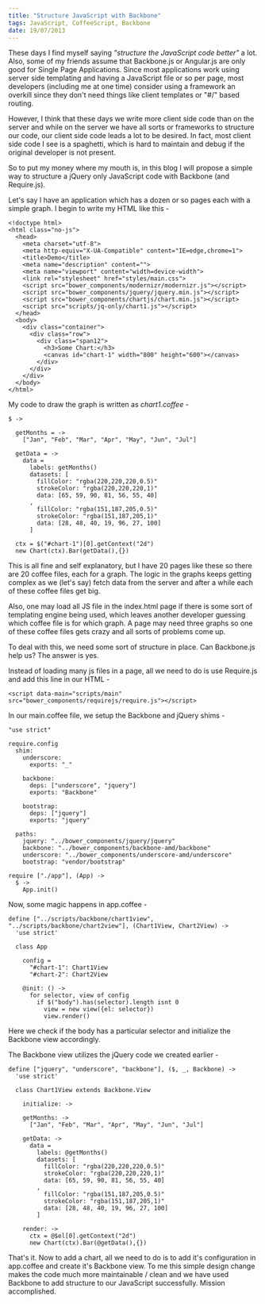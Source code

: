 ```yaml
--- 
title: "Structure JavaScript with Backbone"
tags: JavaScript, CoffeeScript, Backbone
date: 19/07/2013
---
```


These days I find myself saying *"structure the JavaScript code better"* a lot. Also, some of my friends assume that Backbone.js or Angular.js are only good for Single Page Applications. Since most applications work using server side templating and having a JavaScript file or so per page, most developers (including me at one time) consider using a framework an overkill since they don't need things like client templates or "#/" based routing.

However, I think that these days we write more client side code than on the server and while on the server we have all sorts or frameworks to structure our code, our client side code leads a lot to be desired. In fact, most client side code I see is a spaghetti, which is hard to maintain and debug if the original developer is not present.

So to put my money where my mouth is, in this blog I will propose a simple way to structure a jQuery only JavaScript code with Backbone (and Require.js).

Let's say I have an application which has a dozen or so pages each with a simple graph. I begin to write my HTML like this -

    <!doctype html>
    <html class="no-js">
      <head>
        <meta charset="utf-8">
        <meta http-equiv="X-UA-Compatible" content="IE=edge,chrome=1">
        <title>Demo</title>
        <meta name="description" content="">
        <meta name="viewport" content="width=device-width">
        <link rel="stylesheet" href="styles/main.css">
        <script src="bower_components/modernizr/modernizr.js"></script>
        <script src="bower_components/jquery/jquery.min.js"></script>
        <script src="bower_components/chartjs/chart.min.js"></script>
        <script src="scripts/jq-only/chart1.js"></script>
      </head>
      <body>
        <div class="container">
          <div class="row">
            <div class="span12">
              <h3>Some Chart:</h3>
              <canvas id="chart-1" width="800" height="600"></canvas>
            </div>
          </div>
        </div>
      </body>
    </html>

My code to draw the graph is written as *chart1.coffee* -

    $ ->

      getMonths = ->
        ["Jan", "Feb", "Mar", "Apr", "May", "Jun", "Jul"]
      
      getData = ->
        data =
          labels: getMonths()
          datasets: [
            fillColor: "rgba(220,220,220,0.5)"
            strokeColor: "rgba(220,220,220,1)"
            data: [65, 59, 90, 81, 56, 55, 40]
          ,
            fillColor: "rgba(151,187,205,0.5)"
            strokeColor: "rgba(151,187,205,1)"
            data: [28, 48, 40, 19, 96, 27, 100]
          ]

      ctx = $("#chart-1")[0].getContext("2d")
      new Chart(ctx).Bar(getData(),{})

This is all fine and self explanatory, but I have 20 pages like these so there are 20 coffee files, each for a graph. The logic in the graphs keeps getting complex as we (let's say) fetch data from the server and after a while each of these coffee files get big.

Also, one may load all JS file in the index.html page if there is some sort of templating engine being used, which leaves another developer guessing which coffee file is for which graph. A page may need three graphs so one of these coffee files gets crazy and all sorts of problems come up.

To deal with this, we need some sort of structure in place. Can Backbone.js help us? The answer is yes.

Instead of loading many js files in a page, all we need to do is use Require.js and add this line in our HTML -

    <script data-main="scripts/main" src="bower_components/requirejs/require.js"></script>

In our main.coffee file, we setup the Backbone and jQuery shims -

    "use strict"

    require.config
      shim:
        underscore:
          exports: "_"

        backbone:
          deps: ["underscore", "jquery"]
          exports: "Backbone"

        bootstrap:
          deps: ["jquery"]
          exports: "jquery"

      paths:
        jquery: "../bower_components/jquery/jquery"
        backbone: "../bower_components/backbone-amd/backbone"
        underscore: "../bower_components/underscore-amd/underscore"
        bootstrap: "vendor/bootstrap"

    require ["./app"], (App) ->
      $ ->
        App.init()

Now, some magic happens in app.coffee -

    define ["../scripts/backbone/chart1view", "../scripts/backbone/chart2view"], (Chart1View, Chart2View) ->
      'use strict'

      class App

        config = 
          "#chart-1": Chart1View
          "#chart-2": Chart2View

        @init: () ->
          for selector, view of config
            if $("body").has(selector).length isnt 0
              view = new view({el: selector})
              view.render()

Here we check if the body has a particular selector and initialize the Backbone view accordingly.

The Backbone view utilizes the jQuery code we created earlier -

    define ["jquery", "underscore", "backbone"], ($, _, Backbone) ->
      'use strict'
      
      class Chart1View extends Backbone.View
        
        initialize: ->

        getMonths: ->
          ["Jan", "Feb", "Mar", "Apr", "May", "Jun", "Jul"]

        getData: ->
          data =
            labels: @getMonths()
            datasets: [
              fillColor: "rgba(220,220,220,0.5)"
              strokeColor: "rgba(220,220,220,1)"
              data: [65, 59, 90, 81, 56, 55, 40]
            ,
              fillColor: "rgba(151,187,205,0.5)"
              strokeColor: "rgba(151,187,205,1)"
              data: [28, 48, 40, 19, 96, 27, 100]
            ]

        render: ->
          ctx = @$el[0].getContext("2d")
          new Chart(ctx).Bar(@getData(),{})

That's it. Now to add a chart, all we need to do is to add it's configuration in app.coffee and create it's Backbone view. To me this simple design change makes the code much more maintainable / clean and we have used Backbone to add structure to our JavaScript successfully. Mission accomplished.